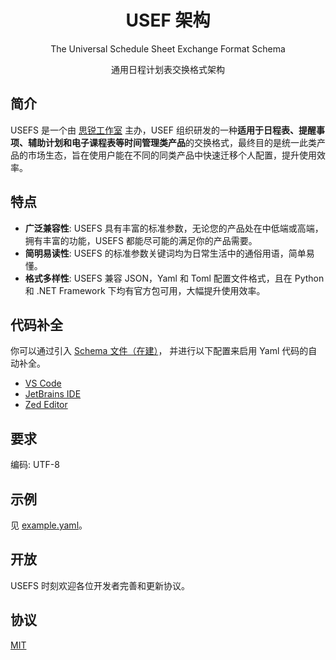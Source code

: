 
<div align="center">

# USEF 架构

The Universal Schedule Sheet Exchange Format Schema

通用日程计划表交换格式架构

</div>

## 简介

USEFS 是一个由 [思锐工作室](https://github.com/SRInternet-Studio) 主办，USEF 组织研发的一种**适用于日程表、提醒事项、辅助计划和电子课程表等时间管理类产品**的交换格式，最终目的是统一此类产品的市场生态，旨在使用户能在不同的同类产品中快速迁移个人配置，提升使用效率。

## 特点

- **广泛兼容性**: USEFS 具有丰富的标准参数，无论您的产品处在中低端或高端，拥有丰富的功能，USEFS 都能尽可能的满足你的产品需要。
- **简明易读性**: USEFS 的标准参数关键词均为日常生活中的通俗用语，简单易懂。
- **格式多样性**: USEFS 兼容 JSON，Yaml 和 Toml 配置文件格式，且在 Python 和 .NET Framework 下均有官方包可用，大幅提升使用效率。

## 代码补全

你可以通过引入 [Schema 文件（在建）]()，
并进行以下配置来启用 Yaml 代码的自动补全。

- [VS Code](https://marketplace.visualstudio.com/items?itemName=redhat.vscode-yaml)
- [JetBrains IDE](https://www.jetbrains.com/help/idea/yaml.html#use-schema-keyword)
- [Zed Editor](https://zed.dev/docs/languages/yaml#schemas)

## 要求

编码: UTF-8

## 示例

见 [example.yaml](./example.yaml)。

## 开放

USEFS 时刻欢迎各位开发者完善和更新协议。

## 协议

[MIT](./LICENSE)

